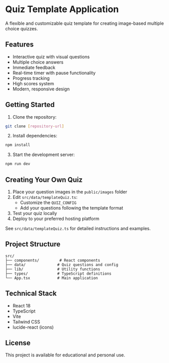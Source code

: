 # Quiz Template Application

A flexible and customizable quiz template for creating image-based multiple choice quizzes.

## Features

- Interactive quiz with visual questions
- Multiple choice answers
- Immediate feedback
- Real-time timer with pause functionality
- Progress tracking
- High scores system
- Modern, responsive design

## Getting Started

1. Clone the repository:
```bash
git clone [repository-url]
```

2. Install dependencies:
```bash
npm install
```

3. Start the development server:
```bash
npm run dev
```

## Creating Your Own Quiz

1. Place your question images in the `public/images` folder
2. Edit `src/data/templateQuiz.ts`:
   - Customize the `QUIZ_CONFIG`
   - Add your questions following the template format
3. Test your quiz locally
4. Deploy to your preferred hosting platform

See `src/data/templateQuiz.ts` for detailed instructions and examples.

## Project Structure

```
src/
├── components/         # React components
├── data/              # Quiz questions and config
├── lib/               # Utility functions
├── types/             # TypeScript definitions
└── App.tsx            # Main application
```

## Technical Stack

- React 18
- TypeScript
- Vite
- Tailwind CSS
- lucide-react (icons)

## License

This project is available for educational and personal use.
